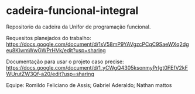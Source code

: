 # cadeira-funcional-integral
Repositorio da cadeira da Unifor de programação funcional.


Requesitos planejados do trabalho:
https://docs.google.com/document/d/1sV58mP9YAVgzcPCqC9SaeWXq2dgeu8KlwmWwGWPrHVk/edit?usp=sharing

Documentação para usar o projeto caso precise:
https://docs.google.com/document/d/1_yCWgQ4305ksonmyPrIgt0FEfV2kFWUrutZW3Qf-a20/edit?usp=sharing

Equipe:
Romildo Feliciano de Assis; Gabriel Aderaldo; Nathan mattos

